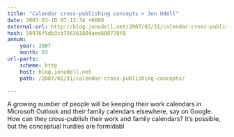 ```yaml
---
title: "Calendar cross-publishing concepts « Jon Udell"
date: 2007-03-10 07:13:34 +0000
external-url: http://blog.jonudell.net/2007/01/31/calendar-cross-publishing-concepts/
hash: 50976f5db3cb756361804aed608770f8
annum:
    year: 2007
    month: 03
url-parts:
    scheme: http
    host: blog.jonudell.net
    path: /2007/01/31/calendar-cross-publishing-concepts/

---
```


A growing number of people will be keeping their work calendars in Microsoft Outlook and their family calendars elsewhere, say on Google. How can they cross-publish their work and family calendars? It’s possible, but the conceptual hurdles are formidabl
